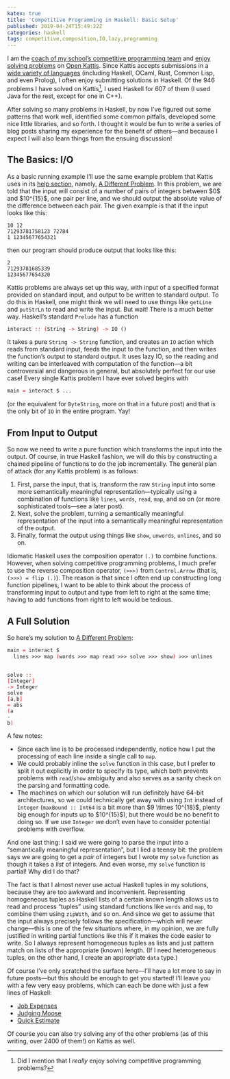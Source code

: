 ```yaml
---
katex: true
title: 'Competitive Programming in Haskell: Basic Setup'
published: 2019-04-24T15:49:22Z
categories: haskell
tags: competitive,composition,IO,lazy,programming
---
```


<p>I am the <a href="https://byorgey.github.io/blog/posts/2018/11/04/hendrix-teams-at-acm-icpc.html">coach of my school’s competitive programming team</a> and <a href="https://open.kattis.com/users/byorgey">enjoy solving problems</a> on <a href="http://open.kattis.com">Open Kattis</a>. Since Kattis accepts submissions in a <a href="https://open.kattis.com/help">wide variety of languages</a> (including Haskell, OCaml, Rust, Common Lisp, and even Prolog), I often enjoy submitting solutions in Haskell. Of the 946 problems I have solved on Kattis<a href="#fn1" class="footnote-ref" id="fnref1"><sup>1</sup></a>, I used Haskell for 607 of them (I used Java for the rest, except for one in C++).</p>
<p>After solving so many problems in Haskell, by now I’ve figured out some patterns that work well, identified some common pitfalls, developed some nice little libraries, and so forth. I thought it would be fun to write a series of blog posts sharing my experience for the benefit of others—and because I expect I will also learn things from the ensuing discussion!</p>
<h2 id="the-basics-io">The Basics: I/O</h2>
<p>As a basic running example I’ll use the same example problem that Kattis uses in its <a href="https://open.kattis.com/help">help section</a>, namely, <a href="https://open.kattis.com/problems/different">A Different Problem</a>. In this problem, we are told that the input will consist of a number of pairs of integers between $0$ and $10^{15}$, one pair per line, and we should output the absolute value of the difference between each pair. The given example is that if the input looks like this:</p>
<pre><code>10 12
71293781758123 72784
1 12345677654321</code></pre>
<p>then our program should produce output that looks like this:</p>
<pre><code>2
71293781685339
12345677654320</code></pre>
<p>Kattis problems are always set up this way, with input of a specified format provided on standard input, and output to be written to standard output. To do this in Haskell, one might think we will need to use things like <code>getLine</code> and <code>putStrLn</code> to read and write the input. But wait! There is a much better way. Haskell’s standard <code>Prelude</code> has a function</p>
<pre class="sourceCode haskell"><code class="sourceCode haskell"><span>interact</span> <span style="color:red;">::</span> <span style="color:red;">(</span><span>String</span> <span style="color:red;">-&gt;</span> <span>String</span><span style="color:red;">)</span> <span style="color:red;">-&gt;</span> <span>IO</span> <span>()</span></code></pre>
<p>It takes a pure <code>String -&gt; String</code> function, and creates an <code>IO</code> action which reads from standard input, feeds the input to the function, and then writes the function’s output to standard output. It uses lazy IO, so the reading and writing can be interleaved with computation of the function—a bit controversial and dangerous in general, but absolutely perfect for our use case! Every single Kattis problem I have ever solved begins with</p>
<pre class="sourceCode haskell"><code class="sourceCode haskell"><span>main</span> <span style="color:red;">=</span> <span>interact</span> <span>$</span> <span>...</span></code></pre>
<p>(or the equivalent for <code>ByteString</code>, more on that in a future post) and that is the only bit of <code>IO</code> in the entire program. Yay!</p>
<h2 id="from-input-to-output">From Input to Output</h2>
<p>So now we need to write a pure function which transforms the input into the output. Of course, in true Haskell fashion, we will do this by constructing a chained pipeline of functions to do the job incrementally. The general plan of attack (for any Kattis problem) is as follows:</p>
<ol type="1">
<li>First, parse the input, that is, transform the raw <code>String</code> input into some more semantically meaningful representation—typically using a combination of functions like <code>lines</code>, <code>words</code>, <code>read</code>, <code>map</code>, and so on (or more sophisticated tools—see a later post).</li>
<li>Next, solve the problem, turning a semantically meaningful representation of the input into a semantically meaningful representation of the output.</li>
<li>Finally, format the output using things like <code>show</code>, <code>unwords</code>, <code>unlines</code>, and so on.</li>
</ol>
<p>Idiomatic Haskell uses the composition operator <code>(.)</code> to combine functions. However, when solving competitive programming problems, I much prefer to use the reverse composition operator, <code>(&gt;&gt;&gt;)</code> from <code>Control.Arrow</code> (that is, <code>(&gt;&gt;&gt;) = flip (.)</code>). The reason is that since I often end up constructing long function pipelines, I want to be able to think about the process of transforming input to output and type from left to right at the same time; having to add functions from right to left would be tedious.</p>
<h2 id="a-full-solution">A Full Solution</h2>
<p>So here’s my solution to <a href="https://open.kattis.com/problems/different">A Different Problem</a>:</p>
<pre class="sourceCode haskell"><code class="sourceCode haskell"><span>main</span> <span style="color:red;">=</span> <span>interact</span> <span>$</span>
  <span>lines</span> <span>&gt;&gt;&gt;</span> <span>map</span> <span style="color:red;">(</span><span>words</span> <span>&gt;&gt;&gt;</span> <span>map</span> <span>read</span> <span>&gt;&gt;&gt;</span> <span>solve</span> <span>&gt;&gt;&gt;</span> <span>show</span><span style="color:red;">)</span> <span>&gt;&gt;&gt;</span> <span>unlines</span>

<span>solve</span> <span style="color:red;">::</span> <span style="color:red;">[</span><span>Integer</span><span style="color:red;">]</span> <span style="color:red;">-&gt;</span> <span>Integer</span>
<span>solve</span> <span style="color:red;">[</span><span>a</span><span style="color:red;">,</span><span>b</span><span style="color:red;">]</span> <span style="color:red;">=</span> <span>abs</span> <span style="color:red;">(</span><span>a</span> <span style="color:green;">-</span> <span>b</span><span style="color:red;">)</span></code></pre>
<p>A few notes:</p>
<ul>
<li>Since each line is to be processed independently, notice how I put the processing of each line inside a single call to <code>map</code>.</li>
<li>We could probably inline the <code>solve</code> function in this case, but I prefer to split it out explicitly in order to specify its type, which both prevents problems with <code>read</code>/<code>show</code> ambiguity and also serves as a sanity check on the parsing and formatting code.</li>
<li>The machines on which our solution will run definitely have 64-bit architectures, so we could technically get away with using <code>Int</code> instead of <code>Integer</code> (<code>maxBound :: Int64</code> is a bit more than $9 \times 10^{18}$, plenty big enough for inputs up to $10^{15}$), but there would be no benefit to doing so. If we use <code>Integer</code> we don’t even have to consider potential problems with overflow.</li>
</ul>
<p>And one last thing: I said we were going to parse the input into a “semantically meaningful representation”, but I lied a teensy bit: the problem says we are going to get a <em>pair</em> of integers but I wrote my <code>solve</code> function as though it takes a <em>list</em> of integers. And even worse, my <code>solve</code> function is partial! Why did I do that?</p>
<p>The fact is that I almost never use actual Haskell tuples in my solutions, because they are too awkward and inconvenient. Representing homogeneous tuples as Haskell lists of a certain known length allows us to read and process “tuples” using standard functions like <code>words</code> and <code>map</code>, to combine them using <code>zipWith</code>, and so on. And since we get to assume that the input always precisely follows the specification—which will never change—this is one of the few situations where, in my opinion, we are fully justified in writing partial functions like this if it makes the code easier to write. So I always represent homogeneous tuples as lists and just pattern match on lists of the appropriate (known) length. (If I need heterogeneous tuples, on the other hand, I create an appropriate <code>data</code> type.)</p>
<p>Of course I’ve only scratched the surface here—I’ll have a lot more to say in future posts—but this should be enough to get you started! I’ll leave you with a few very easy problems, which can each be done with just a few lines of Haskell:</p>
<ul>
<li><a href="https://open.kattis.com/problems/jobexpenses">Job Expenses</a></li>
<li><a href="http://open.kattis.com/problems/judgingmoose">Judging Moose</a></li>
<li><a href="http://open.kattis.com/problems/quickestimate">Quick Estimate</a></li>
</ul>
<p>Of course you can also try solving any of the other problems (as of this writing, over 2400 of them!) on Kattis as well.</p>
<section class="footnotes">
<hr />
<ol>
<li id="fn1"><p>Did I mention that I <em>really</em> enjoy solving competitive programming problems?<a href="#fnref1" class="footnote-back">↩</a></p></li>
</ol>
</section>


